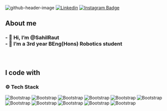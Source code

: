 
![github-header-image](https://github.com/SahilRaut/SahilRaut/assets/66782904/efb0d1ac-f972-418b-9353-fec1b0ba2fcd)
[![Linkedin](https://img.shields.io/badge/-LinkedIn-blue?style=flat&logo=Linkedin&logoColor=white)](https://www.linkedin.com/in/sahil-raut-5478b5218/)
[![Instagram Badge](https://img.shields.io/badge/-Instagram-purple?logo=instagram&logoColor=white&link=https://instagram.com/https://www.instagram.com/hisahil_tech//)](https://www.instagram.com/hisahil_tech/)



<h2 align="left">About me</h2>
<h3 align="left">- 👋 Hi, I’m @SahilRaut<br>- 👀 I’m a 3rd year BEng(Hons) Robotics student</h3>

###

<br clear="both">

<h2 align="left">I code with</h2>

### ⚙️ Tech Stack

![Bootstrap](https://img.shields.io/badge/-Python-05122A?style=flat&logo=Python&color=303033) ![Bootstrap](https://img.shields.io/badge/-Docker-05122A?style=flat&logo=Docker&color=303033) ![Bootstrap](https://img.shields.io/badge/-C-05122A?style=flat&logo=C&color=303033) ![Bootstrap](https://img.shields.io/badge/-C%2B%2B-05122A?style=flat&logo=C++&color=303033) ![Bootstrap](https://img.shields.io/badge/-Linux-05122A?style=flat&logo=Linux&color=303033) ![Bootstrap](https://img.shields.io/badge/-PyTorch-05122A?style=flat&logo=PyTorch&color=303033) ![Bootstrap](https://img.shields.io/badge/-Numpy-05122A?style=flat&logo=Numpy&color=303033) ![Bootstrap](https://img.shields.io/badge/-Matplotlib-05122A?style=flat&logo=Matplotlib&color=303033) ![Bootstrap](https://img.shields.io/badge/-Visual%20Studio%20Code-05122A?style=flat&logo=Visual-Studio-Code&color=303033) ![Bootstrap](https://img.shields.io/badge/-Arduino-05122A?style=flat&logo=Arduino&color=303033) ![Bootstrap](https://img.shields.io/badge/-Raspberry%20pi%20-05122A?style=flat&logo=Raspberry-pi&color=303033)



